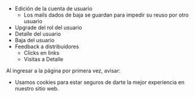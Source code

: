 - Edición de la cuenta de usuario
	- Los mails dados de baja se guardan para impedir su reuso por otro usuario
- Upgrade del rol del usuario
- Detalle del usuario
- Baja del usuario
- Feedback a distribuidores
	- Clicks en links
	- Visitas a Detalle

Al ingresar a la página por primera vez, avisar:
- Usamos cookies para estar seguros de darte la mejor experiencia en nuestro sitio web. 
